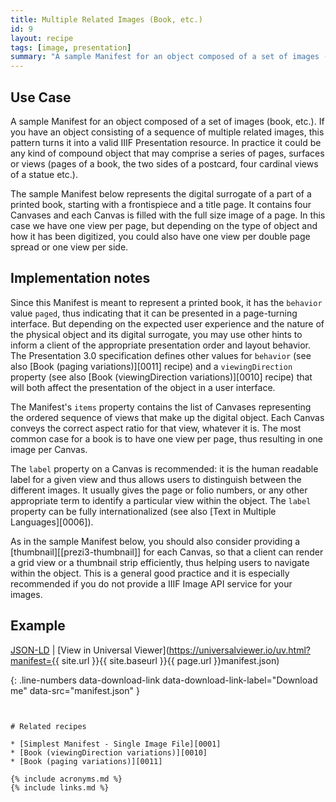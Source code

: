 ```yaml
---
title: Multiple Related Images (Book, etc.)
id: 9
layout: recipe
tags: [image, presentation]
summary: "A sample Manifest for an object composed of a set of images (book, etc.)."
---
```



## Use Case

A sample Manifest for an object composed of a set of images (book, etc.). If you have an object consisting of a sequence of multiple related images, this pattern turns it into a valid IIIF Presentation resource. In practice it could be any kind of compound object that may comprise a series of pages, surfaces or views (pages of a book, the two sides of a postcard, four cardinal views of a statue etc.).

The sample Manifest below represents the digital surrogate of a part of a printed book, starting with a frontispiece and a title page. It contains four Canvases and each Canvas is filled with the full size image of a page. In this case we have one view per page, but depending on the type of object and how it has been digitized, you could also have one view per double page spread or one view per side.


## Implementation notes

Since this Manifest is meant to represent a printed book, it has the `behavior` value `paged`, thus indicating that it can be presented in a page-turning interface. But depending on the expected user experience and the nature of the physical object and its digital surrogate, you may use other hints to inform a client of the appropriate presentation order and layout behavior. The Presentation 3.0 specification defines other values for `behavior` (see also [Book (paging variations)][0011] recipe) and a `viewingDirection` property (see also [Book (viewingDirection variations)][0010] recipe) that will both affect the presentation of the object in a user interface.

The Manifest's `items` property contains the list of Canvases representing the ordered sequence of views that make up the digital object. Each Canvas conveys the correct aspect ratio for that view, whatever it is. The most common case for a book is to have one view per page, thus resulting in one image per Canvas.

The `label` property on a Canvas is recommended: it is the human readable label for a given view and thus allows users to distinguish between the different images. It usually gives the page or folio numbers, or any other appropriate term to identify a particular view within the object. The `label` property can be fully internationalized (see also [Text in Multiple Languages][0006]).

As in the sample Manifest below, you should also consider providing a [thumbnail][[prezi3-thumbnail]] for each Canvas, so that a client can render a grid view or a thumbnail strip efficiently, thus helping users to navigate within the object. This is a general good practice and it is especially recommended if you do not provide a IIIF Image API service for your images.


## Example

[JSON-LD](manifest.json)
 | [View in Universal Viewer](https://universalviewer.io/uv.html?manifest={{ site.url }}{{ site.baseurl }}{{ page.url }}manifest.json) 

{: .line-numbers data-download-link data-download-link-label="Download me" data-src="manifest.json" }
```json
```
```

# Related recipes

* [Simplest Manifest - Single Image File][0001]
* [Book (viewingDirection variations)][0010]
* [Book (paging variations)][0011]

{% include acronyms.md %}
{% include links.md %}


